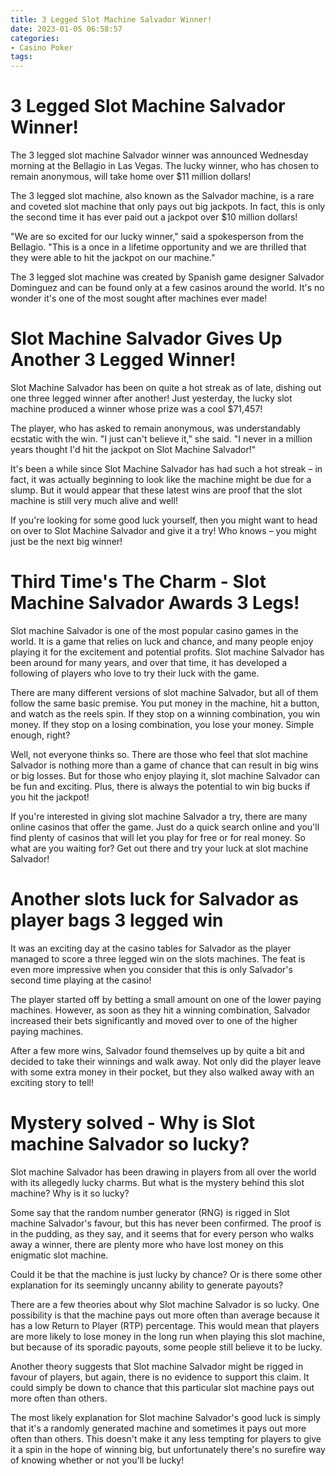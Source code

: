 ```yaml
---
title: 3 Legged Slot Machine Salvador Winner!
date: 2023-01-05 06:58:57
categories:
- Casino Poker
tags:
---
```



#  3 Legged Slot Machine Salvador Winner!

The 3 legged slot machine Salvador winner was announced Wednesday morning at the Bellagio in Las Vegas. The lucky winner, who has chosen to remain anonymous, will take home over $11 million dollars!

The 3 legged slot machine, also known as the Salvador machine, is a rare and coveted slot machine that only pays out big jackpots. In fact, this is only the second time it has ever paid out a jackpot over $10 million dollars!

"We are so excited for our lucky winner," said a spokesperson from the Bellagio. "This is a once in a lifetime opportunity and we are thrilled that they were able to hit the jackpot on our machine."

The 3 legged slot machine was created by Spanish game designer Salvador Dominguez and can be found only at a few casinos around the world. It's no wonder it's one of the most sought after machines ever made!

#  Slot Machine Salvador Gives Up Another 3 Legged Winner!

Slot Machine Salvador has been on quite a hot streak as of late, dishing out one three legged winner after another! Just yesterday, the lucky slot machine produced a winner whose prize was a cool $71,457!

The player, who has asked to remain anonymous, was understandably ecstatic with the win. "I just can't believe it," she said. "I never in a million years thought I'd hit the jackpot on Slot Machine Salvador!"

It's been a while since Slot Machine Salvador has had such a hot streak – in fact, it was actually beginning to look like the machine might be due for a slump. But it would appear that these latest wins are proof that the slot machine is still very much alive and well!

If you're looking for some good luck yourself, then you might want to head on over to Slot Machine Salvador and give it a try! Who knows – you might just be the next big winner!

#  Third Time's The Charm - Slot Machine Salvador Awards 3 Legs!

Slot machine Salvador is one of the most popular casino games in the world. It is a game that relies on luck and chance, and many people enjoy playing it for the excitement and potential profits. Slot machine Salvador has been around for many years, and over that time, it has developed a following of players who love to try their luck with the game.

There are many different versions of slot machine Salvador, but all of them follow the same basic premise. You put money in the machine, hit a button, and watch as the reels spin. If they stop on a winning combination, you win money. If they stop on a losing combination, you lose your money. Simple enough, right?

Well, not everyone thinks so. There are those who feel that slot machine Salvador is nothing more than a game of chance that can result in big wins or big losses. But for those who enjoy playing it, slot machine Salvador can be fun and exciting. Plus, there is always the potential to win big bucks if you hit the jackpot!

If you're interested in giving slot machine Salvador a try, there are many online casinos that offer the game. Just do a quick search online and you'll find plenty of casinos that will let you play for free or for real money. So what are you waiting for? Get out there and try your luck at slot machine Salvador!

#  Another slots luck for Salvador as player bags 3 legged win 

It was an exciting day at the casino tables for Salvador as the player managed to score a three legged win on the slots machines. The feat is even more impressive when you consider that this is only Salvador's second time playing at the casino!

The player started off by betting a small amount on one of the lower paying machines. However, as soon as they hit a winning combination, Salvador increased their bets significantly and moved over to one of the higher paying machines.

After a few more wins, Salvador found themselves up by quite a bit and decided to take their winnings and walk away. Not only did the player leave with some extra money in their pocket, but they also walked away with an exciting story to tell!

#  Mystery solved - Why is Slot machine Salvador so lucky?

Slot machine Salvador has been drawing in players from all over the world with its allegedly lucky charms. But what is the mystery behind this slot machine? Why is it so lucky?

Some say that the random number generator (RNG) is rigged in Slot machine Salvador's favour, but this has never been confirmed. The proof is in the pudding, as they say, and it seems that for every person who walks away a winner, there are plenty more who have lost money on this enigmatic slot machine.

Could it be that the machine is just lucky by chance? Or is there some other explanation for its seemingly uncanny ability to generate payouts?

There are a few theories about why Slot machine Salvador is so lucky. One possibility is that the machine pays out more often than average because it has a low Return to Player (RTP) percentage. This would mean that players are more likely to lose money in the long run when playing this slot machine, but because of its sporadic payouts, some people still believe it to be lucky.

Another theory suggests that Slot machine Salvador might be rigged in favour of players, but again, there is no evidence to support this claim. It could simply be down to chance that this particular slot machine pays out more often than others.

The most likely explanation for Slot machine Salvador's good luck is simply that it's a randomly generated machine and sometimes it pays out more often than others. This doesn't make it any less tempting for players to give it a spin in the hope of winning big, but unfortunately there's no surefire way of knowing whether or not you'll be lucky!